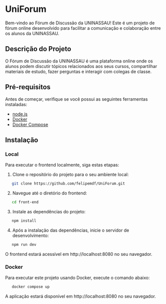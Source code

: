 # UniForum
Bem-vindo ao Fórum de Discussão da UNINASSAU! Este é um projeto de fórum online desenvolvido para facilitar a comunicação e colaboração entre os alunos da UNINASSAU.

## Descrição do Projeto
O Fórum de Discussão da UNINASSAU é uma plataforma online onde os alunos podem discutir tópicos relacionados aos seus cursos, compartilhar materiais de estudo, fazer perguntas e interagir com colegas de classe.

## Pré-requisitos

Antes de começar, verifique se você possui as seguintes ferramentas instaladas:
- [node.js](https://nodejs.org)
- [Docker](https://docs.docker.com)
- [Docker Compose](https://docs.docker.com/compose/gettingstarted/)

## Instalação

### Local

Para executar o frontend localmente, siga estas etapas:

1. Clone o repositório do projeto para o seu ambiente local:

```bash
   git clone https://github.com/felipemdf/UniForum.git
```

2. Navegue até o diretório do frontend:

```bash
   cd front-end
```

3. Instale as dependências do projeto:

```bash
   npm install
```

4. Após a instalação das dependências, inicie o servidor de desenvolvimento:

```bash
   npm run dev
```

O frontend estará acessível em http://localhost:8080 no seu navegador.


### Docker
Para executar este projeto usando Docker, execute o comando abaixo:
```bash
   docker compose up
```

A aplicação estará disponível em http://localhost:8080 no seu navegador.

